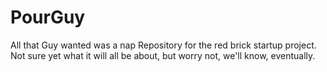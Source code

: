 # PourGuy
All that Guy wanted was a nap
Repository for the red brick startup project. 
Not sure yet what it will all be about, but worry not, we'll know, eventually.
